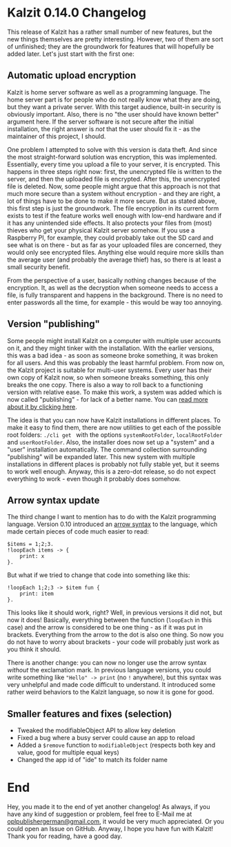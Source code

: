 # Kalzit 0.14.0 Changelog
This release of Kalzit has a rather small number of new features, but the new things themselves are pretty interesting.
However, two of them are sort of unfinished; they are the groundwork for features that will hopefully be added later. Let's just start with the first one:

## Automatic upload encryption
Kalzit is home server software as well as a programming language. The home server part is for people who do not really know what they are doing, but they want a private server.
With this target audience, built-in security is obviously important. Also, there is no "the user should have known better" argument here. If the server software is not secure after the initial installation, the right answer is *not* that the user should fix it - as the maintainer of this project, I should.

One problem I attempted to solve with this version is data theft. And since the most straight-forward solution was encryption, this was implemented.
Essentially, every time you upload a file to your server, it is encrypted. This happens in three steps right now: first, the unencrypted file is written to the server, and then the uploaded file is encrypted. After this, the unencrypted file is deleted.
Now, some people might argue that this approach is not that much more secure than a system without encryption - and they are right, a lot of things have to be done to make it more secure. But as stated above, this first step is just the groundwork.
The file encryption in its current form exists to test if the feature works well enough with low-end hardware and if it has any unintended side effects. It also protects your files from (most) thieves who get your physical Kalzit server somehow. If you use a Raspberry PI, for example, they could probably take out the SD card and see what is on there - but as far as your uploaded files are concerned, they would only see encrypted files.
Anything else would require more skills than the average user (and probably the average thief) has, so there is at least a small security benefit.

From the perspective of a user, basically nothing changes because of the encryption. It, as well as the decryption when someone needs to access a file, is fully transparent and happens in the background. There is no need to enter passwords all the time, for example - this would be way too annoying.

## Version "publishing"
Some people might install Kalzit on a computer with multiple user accounts on it, and they might tinker with the installation. With the earlier versions, this was a bad idea - as soon as someone broke something, it was broken for all users. And this was probably the least harmful problem.
From now on, the Kalzit project is suitable for multi-user systems. Every user has their own copy of Kalzit now, so when someone breaks something, this only breaks the one copy. There is also a way to roll back to a functioning version with relative ease.
To make this work, a system was added which is now called "publishing" - for lack of a better name. You can [read more about it by clicking here](/docs/projectInstallationLevelsPublishing.md).

The idea is that you can now have Kalzit installations in different places. To make it easy to find them, there are now  utilities to get each of the possible root folders: `./cli get ` with the options `systemRootFolder`, `localRootFolder` and `userRootFolder`. Also, the installer does now set up a "system" and a "user" installation automatically. The command collection surrounding "publishing" will be expanded later.
This new system with multiple installations in different places is probably not fully stable yet, but it seems to work well enough. Anyway, this is a zero-dot release, so do not expect everything to work - even though it probably does somehow.

## Arrow syntax update
The third change I want to mention has to do with the Kalzit programming language.
Version 0.10 introduced an [arrow syntax](/docs/changelog/0.10.0#arrow-syntax) to the language, which made certain pieces of code much easier to read:
```kalzit
$items = 1;2;3.
!loopEach items -> {
    print: x
}.
```
But what if we tried to change that code into something like this:
```kalzit
!loopEach 1;2;3 -> $item fun {
    print: item
}.
```
This looks like it should work, right? Well, in previous versions it did not, but now it does! Basically, everything between the function (`loopEach` in this case) and the arrow is considered to be one thing - as if it was put in brackets. Everything from the arrow to the dot is also one thing. So now you do not have to worry about brackets - your code will probably just work as you think it should.

There is another change: you can now no longer use the arrow syntax *without* the exclamation mark. In previous language versions, you could write something like `"Hello" -> print` (no `!` anywhere), but this syntax was very unhelpful and made code difficult to understand. It introduced some rather weird behaviors to the Kalzit language, so now it is gone for good.

## Smaller features and fixes (selection)
* Tweaked the modifiableObject API to allow key deletion
* Fixed a bug where a busy server could cause an app to reload
* Added a `$remove` function to `modifiableObject` (respects both key and value, good for multiple equal keys)
* Changed the app id of "ide" to match its folder name

# End
Hey, you made it to the end of yet another changelog!
As always, if you have any kind of suggestion or problem, feel free to E-Mail me at oplpublishergerman@gmail.com, it would be very much appreciated.  Or you could open an Issue on GitHub.
Anyway, I hope you have fun with Kalzit! Thank you for reading, have a good day.